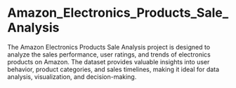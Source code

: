 # Amazon_Electronics_Products_Sale_Analysis
The Amazon Electronics Products Sale Analysis project is designed to analyze the sales performance, user ratings, and trends of electronics products on Amazon. The dataset provides valuable insights into user behavior, product categories, and sales timelines, making it ideal for data analysis, visualization, and decision-making.
